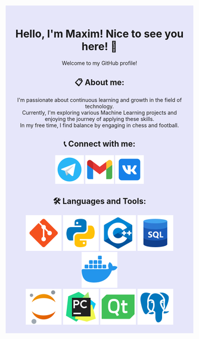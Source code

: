 <div align="center" style="background-color:#E6E6FA; padding: 20px;">

# Hello, I'm Maxim! Nice to see you here! 👋
Welcome to my GitHub profile!

## 📋 About me:
I'm passionate about continuous learning and growth in the field of technology.
<br>
Currently, I'm exploring various Machine Learning projects
and enjoying the journey of applying these skills.
<br>
In my free time, I find balance by engaging in chess and football.

## 📞 Connect with me:
<a href="Здесь_ссылка_на_ваш_Telegram"><img src="https://github.com/Slyuntik/Slyuntik/blob/main/images/Telegram.png" alt="Telegram"></a>
<a href="Здесь_ссылка_на_ваш_Gmail"><img src="https://github.com/Slyuntik/Slyuntik/blob/main/images/Gmail.png" alt="Gmail"></a>
<a href="Здесь_ссылка_на_ваш_VK"><img src="https://github.com/Slyuntik/Slyuntik/blob/main/images/VK.png" alt="VK"></a>

## 🛠️ Languages and Tools:
<div>
  <img src="https://github.com/Slyuntik/Slyuntik/blob/main/images/Git.png" alt="Git">
  <img src="https://github.com/Slyuntik/Slyuntik/blob/main/images/Python.png" alt="Python">
  <img src="https://github.com/Slyuntik/Slyuntik/blob/main/images/C%2B%2B.png" alt="C++">
  <img src="https://github.com/Slyuntik/Slyuntik/blob/main/images/SQL.png" alt="SQL">
  <img src="https://github.com/Slyuntik/Slyuntik/blob/main/images/Docker.png" alt="Docker">
  <br>
  <img src="https://github.com/Slyuntik/Slyuntik/blob/main/images/Jupyter%20Notebook.png" alt="Jupyter Notebook">
  <img src="https://github.com/Slyuntik/Slyuntik/blob/main/images/PyCharm.png" alt="PyCharm">
  <img src="https://github.com/Slyuntik/Slyuntik/blob/main/images/Qt.png" alt="Qt">
  <img src="https://github.com/Slyuntik/Slyuntik/blob/main/images/Postgre%20SQL%20.png" alt="Postgre SQL">
</div>

</div>
